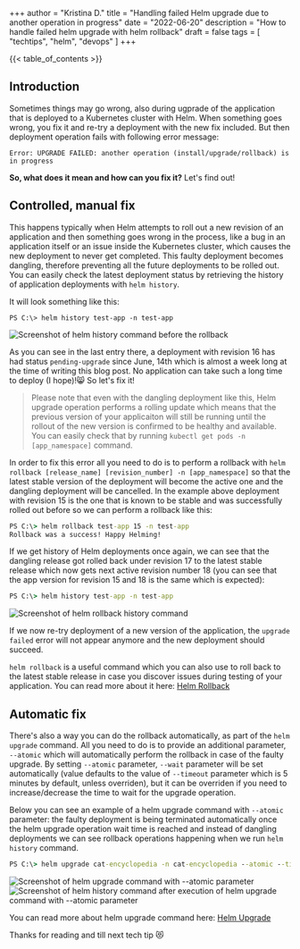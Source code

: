 +++
author = "Kristina D."
title = "Handling failed Helm upgrade due to another operation in progress"
date = "2022-06-20"
description = "How to handle failed helm upgrade with helm rollback"
draft = false
tags = [
    "techtips",
    "helm",
    "devops"
]
+++

{{< table_of_contents >}}

## Introduction

Sometimes things may go wrong, also during ugprade of the application that is deployed to a Kubernetes cluster with Helm. When something goes wrong, you fix it and re-try a deployment with the new fix included. But then deployment operation fails with following error message:

```Error: UPGRADE FAILED: another operation (install/upgrade/rollback) is in progress```

**So, what does it mean and how can you fix it?** Let's find out!

## Controlled, manual fix

This happens typically when Helm attempts to roll out a new revision of an application and then something goes wrong in the process, like a bug in an application itself or an issue inside the Kubernetes cluster, which causes the new deployment to never get completed. This faulty deployment becomes dangling, therefore preventing all the future deployments to be rolled out. You can easily check the latest deployment status by retrieving the history of application deployments with ```helm history```.

It will look something like this:

```PS C:\> helm history test-app -n test-app```

![Screenshot of helm history command before the rollback](../../images/tech_tips/helm_history.png)

As you can see in the last entry there, a deployment with revision 16 has had status ```pending-upgrade``` since June, 14th which is almost a week long at the time of writing this blog post. No application can take such a long time to deploy (I hope)!😸 So let's fix it!

> Please note that even with the dangling deployment like this, Helm upgrade operation performs a rolling update which means that the previous version of your applicaiton will still be running until the rollout of the new version is confirmed to be healthy and available. You can easily check that by running ```kubectl get pods -n [app_namespace]``` command.

In order to fix this error all you need to do is to perform a rollback with ```helm rollback [release_name] [revision_number] -n [app_namespace]``` so that the latest stable version of the deployment will become the active one and the dangling deployment will be cancelled. In the example above deployment with revision 15 is the one that is known to be stable and was successfully rolled out before so we can perform a rollback like this:

``` cmd
PS C:\> helm rollback test-app 15 -n test-app
Rollback was a success! Happy Helming!
```

If we get history of Helm deployments once again, we can see that the dangling release got rolled back under revision 17 to the latest stable release which now gets next active revision number 18 (you can see that the app version for revision 15 and 18 is the same which is expected):

``` cmd
PS C:\> helm history test-app -n test-app
```

![Screenshot of helm rollback history command](../../images/tech_tips/helm_rollback_history.png)

If we now re-try deployment of a new version of the application, the ```upgrade failed``` error will not appear anymore and the new deployment should succeed.

```helm rollback``` is a useful command which you can also use to roll back to the latest stable release in case you discover issues during testing of your application. You can read more about it here: [Helm Rollback](https://helm.sh/docs/helm/helm_rollback/)

## Automatic fix

There's also a way you can do the rollback automatically, as part of the ```helm upgrade``` command. All you need to do is to provide an additional parameter, ```--atomic``` which will automatically perform the rollback in case of the faulty upgrade. By setting ```--atomic``` parameter, ```--wait``` parameter will be set automatically (value defaults to the value of ```--timeout``` parameter which is 5 minutes by default, unless overriden), but it can be overriden if you need to increase/decrease the time to wait for the upgrade operation.

Below you can see an example of a helm upgrade command with ```--atomic``` parameter: the faulty deployment is being terminated automatically once the helm upgrade operation wait time is reached and instead of dangling deployments we can see rollback operations happening when we run ```helm history``` command.

``` cmd
PS C:\> helm upgrade cat-encyclopedia -n cat-encyclopedia --atomic --timeout 1m
```

![Screenshot of helm upgrade command with --atomic parameter](../../images/tech_tips/helm_upgrade_atomic.png)
![Screenshot of helm history command after execution of helm upgrade command with --atomic parameter](../../images/tech_tips/helm_upgrade_atomic2.png)

You can read more about helm upgrade command here: [Helm Upgrade](https://helm.sh/docs/helm/helm_upgrade)  

Thanks for reading and till next tech tip 😻
